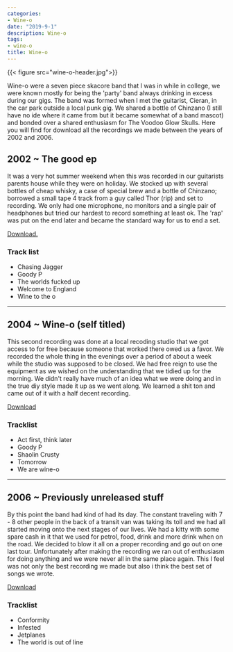 ```yaml
---
categories:
- Wine-o
date: "2019-9-1"
description: Wine-o
tags:
- wine-o
title: Wine-o
---
```


{{< figure src="wine-o-header.jpg">}}

Wine-o were a seven piece skacore band that I was in while in college, we were known mostly for being the 'party' band always drinking in excess during our gigs. The band was formed when I met the guitarist, Cieran, in the car park outside a local punk gig. We shared a bottle of Chinzano (I still have no ide where it came from but it became somewhat of a band mascot) and bonded over a shared enthusiasm for The Voodoo Glow Skulls. Here you will find for download all the recordings we made between the years of 2002 and 2006.
## 2002 ~ The good ep

It was a very hot summer weekend when this was recorded in our guitarists parents house while they were on holiday. We stocked up with several bottles of cheap whisky, a case of special brew and a bottle of Chinzano; borrowed a small tape 4 track from a guy called Thor (rip) and set to recording. We only had one microphone, no monitors and a single pair of headphones but tried our hardest to record something at least ok. The 'rap' was put on the end later and became the standard way for us to end a set.

<a href="https://www.jameschip.io/files/music/good_ep.tar.gz" download>Download.</a>

### Track list  
* Chasing Jagger
* Goody P
* The worlds fucked up
* Welcome to England
* Wine to the o  

___

## 2004 ~ Wine-o (self titled)

This second recording was done at a local recoding studio that we got access to for free because someone that worked there owed us a favor. We recorded the whole thing in the evenings over a period of about a week while the studio was supposed to be closed. We had free reign to use the equipment as we wished on the understanding that we tidied up for the morning. We didn't really have much of an idea what we were doing and in the true diy style made it up as we went along. We learned a shit ton and came out of it with a half decent recording.

<a href="https://www.jameschip.io/files/music/wineo.tar.gz" download>Download</a>

### Tracklist 
* Act first, think later
* Goody P
* Shaolin Crusty
* Tomorrow
* We are wine-o  

___

## 2006 ~ Previously unreleased stuff

By this point the band had kind of had its day. The constant traveling with 7 - 8 other people in the back of a transit van was taking its toll and we had all started moving onto the next stages of our lives. We had a kitty with some spare cash in it that we used for petrol, food, drink and more drink when on the road. We decided to blow it all on a proper recording and go out on one last tour. Unfortunately after making the recording we ran out of enthusiasm for doing anything and we were never all in the same place again. This I feel was not only the best recording we made but also i think the best set of songs we wrote.

<a href="https://www.jameschip.io/files/music/unreleased.tar.gz" download>Download</a>

### Tracklist
* Conformity
* Infested
* Jetplanes
* The world is out of line  

